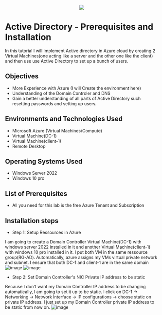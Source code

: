 <p align="center">
<img src="https://rb.gy/hdy7u" />
</p>

<h1>Active Directory - Prerequisites and Installation</h1>

In this tutorial I will implement Active directory in Azure cloud by creating 2 Virtual Machines(one acting like a server and the other one like the client) and then use use Active Directory to set up a bunch of users.

<h2>Objectives</h2>

-  More Experience with Azure (I will Create the environment here)
-  Understanding of the Domain Controler and DNS
-  Gain a better understanding of all parts of Active Directory such resetting passwords and setting up users.

<h2>Environments and Technologies Used</h2>

- Microsoft Azure (Virtual Machines/Compute)
- Virtual Machine(DC-1)
- Virtual Machine(client-1)
- Remote Desktop

<h2>Operating Systems Used</h2>

-  Windows Server 2022
-  Windows 10 pro

<h2>List of Prerequisites</h2>

-  All you need for this lab is the free Azure Tenant and Subscription

<h2>Installation steps</h2>

-  Step 1: Setup Ressources in Azure

I am going to create a Domain Controller Virtual Machine(DC-1) with windows server 2022 installed in it and another Virtual Machine(client-1) with windows 10 pro installed in it. I put both VM in the same ressource group(RG-AD). Automatically, azure assigns my VMs virtual private network and subnet. I ensure that both DC-1 and client-1 are in the same domain
![image](https://github.com/danielbangm/configure-ad/assets/22795502/64f6212d-f0bc-4de5-8299-431f36d936bf)
![image](https://github.com/danielbangm/configure-ad/assets/22795502/5f9b214b-6e64-40b8-8f06-b375687b01db)

-  Step 2: Set Domain Controller's NIC Private IP address to be static

Because I don't want my Domain Controller IP address to be changing automatically, I am going to set it up to be static. I click on DC-1 -> Networking -> Network Interface -> IP configurations -> choose static on private IP address. I just set up my Domain Controller private IP address to be static from now on.
![image](https://github.com/danielbangm/configure-ad/assets/22795502/2459439d-9850-4d35-acb5-5905ecbc3482)

